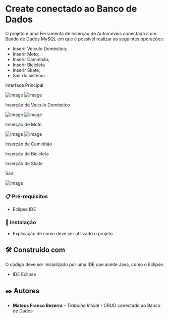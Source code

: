 # Create conectado ao Banco de Dados

O projeto é uma Ferramenta de Inserção de Automóveis conectada a um Bando de Dados MySQL em que é possível realizar as seguintes operações:

- Inserir Veículo Doméstico;
- Inserir Moto;
- Inserir Caminhão;
- Inserir Bicicleta
- Inserir Skate;
- Sair do sistema.



Interface Principal

![image](https://github.com/user-attachments/assets/b3bb2591-b83f-4645-96be-cac77fdae6ee)
![image](https://github.com/user-attachments/assets/0c4537c8-47ff-431d-97c7-0288be09600f)



Inserção de Veículo Doméstico

![image](https://github.com/user-attachments/assets/ce1d4c9a-153e-4e17-99c9-2c84916fff51)
![image](https://github.com/user-attachments/assets/50ef9f23-7e43-4ba4-b045-b9beb2b43ecc)



Inserção de Moto

![image](https://github.com/user-attachments/assets/7180eccc-60e4-474c-91b0-bfcc1c4db359)
![image](https://github.com/user-attachments/assets/c8776f1a-ffda-4acd-8734-b8fba5c78666)



Inserção de Caminhão



Inserção de Bicicleta



Inserção de Skate


Sair

![image](https://github.com/user-attachments/assets/5f018594-3f85-4e09-9cda-5f1dda1d3a9b)



### 📋 Pré-requisitos

- Eclipse IDE
  
### 🔧 Instalação

* Explicação de como deve ser utilizado o projeto

## 🛠️ Construído com

O código deve ser inicializado por uma IDE que aceite Java, como o Eclipse.

* IDE Eclipse

## ✒️ Autores

* **Mateus Franco Bezerra** - *Trabalho Inicial* - CRUD conectado ao Banco de Dados
